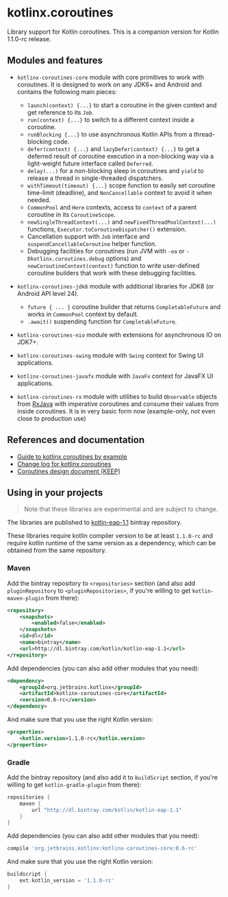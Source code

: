 # kotlinx.coroutines

Library support for Kotlin coroutines. This is a companion version for Kotlin 1.1.0-rc release. 

## Modules and features

* `kotlinx-coroutines-core` module with core primitives to work with coroutines. It is designed to work on any JDK6+ and Android
and contains the following main pieces:
  * `launch(context) {...}` to start a coroutine in the given context and get reference to its `Job`.
  * `run(context) {...}` to switch to a different context inside a coroutine.
  * `runBlocking {...}` to use asynchronous Kotlin APIs from a thread-blocking code.  
  * `defer(context) {...}` and `lazyDefer(context) {...}` to get a deferred result of coroutine execution in a 
     non-blocking way via a light-weight future interface called `Deferred`.
  * `delay(...)` for a non-blocking sleep in coroutines and `yield` to release a thread in single-threaded dispatchers.
  * `withTimeout(timeout) {...}` scope function to easily set coroutine time-limit (deadline),
     and `NonCancellable` context to avoid it when needed.
  * `CommonPool` and `Here` contexts, access to `context` of a parent coroutine in its `CoroutineScope`.
  * `newSingleThreadContext(...)` and `newFixedThreadPoolContext(...)` functions, 
    `Executor.toCoroutineDispatcher()` extension.
  * Cancellation support with `Job` interface and `suspendCancellableCoroutine` helper function.
  * Debugging facilities for coroutines (run JVM with `-ea` or `-Dkotlinx.coroutines.debug` options) and
    `newCoroutineContext(context)` function to write user-defined coroutine builders that work with these
     debugging facilities.
 
* `kotlinx-coroutines-jdk8` module with additional libraries for JDK8 (or Android API level 24).
  * `future { ... }` coroutine builder that returns `CompletableFuture` and works in `CommonPool` context by default.
  * `.await()` suspending function for `CompletableFuture`.

* `kotlinx-coroutines-nio` module with extensions for asynchronous IO on JDK7+.

* `kotlinx-coroutines-swing` module with `Swing` context for Swing UI applications.

* `kotlinx-coroutines-javafx` module with `JavaFx` context for JavaFX UI applications.

* `kotlinx-coroutines-rx` module with utilities to build `Observable` objects from
[RxJava](https://github.com/ReactiveX/RxJava) with imperative coroutines and consume their values 
from inside coroutines. It is in very basic form now (example-only, not even close to production use)

## References and documentation

* [Guide to kotlinx.coroutines by example](coroutines-guide.md) 
* [Change log for kotlinx.coroutines](CHANGES.md)
* [Coroutines design document (KEEP)](https://github.com/Kotlin/kotlin-coroutines/blob/master/kotlin-coroutines-informal.md)
 
## Using in your projects

> Note that these libraries are experimental and are subject to change.

The libraries are published to [kotlin-eap-1.1](https://bintray.com/kotlin/kotlin-eap-1.1/kotlinx.coroutines) bintray repository.

These libraries require kotlin compiler version to be at least `1.1.0-rc` and 
require kotlin runtime of the same version as a dependency, which can be obtained from the same repository.

### Maven

Add the bintray repository to `<repositories>` section (and also add `pluginRepository` to `<pluginRepositories>`,
if you're willing to get `kotlin-maven-plugin` from there):

```xml
<repository>
    <snapshots>
        <enabled>false</enabled>
    </snapshots>
    <id>dl</id>
    <name>bintray</name>
    <url>http://dl.bintray.com/kotlin/kotlin-eap-1.1</url>
</repository>
```

Add dependencies (you can also add other modules that you need):

```xml
<dependency>
    <groupId>org.jetbrains.kotlinx</groupId>
    <artifactId>kotlinx-coroutines-core</artifactId>
    <version>0.6-rc</version>
</dependency>
```

And make sure that you use the right Kotlin version:

```xml
<properties>
    <kotlin.version>1.1.0-rc</kotlin.version>
</properties>
```

### Gradle

Add the bintray repository (and also add it to `buildScript` section, if you're willing to get `kotlin-gradle-plugin` from there):

```groovy
repositories {
    maven {
        url "http://dl.bintray.com/kotlin/kotlin-eap-1.1"
    }
}
```

Add dependencies (you can also add other modules that you need):

```groovy
compile 'org.jetbrains.kotlinx:kotlinx-coroutines-core:0.6-rc'
```

And make sure that you use the right Kotlin version:

```groovy
buildscript {
    ext.kotlin_version = '1.1.0-rc'
}
```
